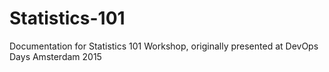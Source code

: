 # Statistics-101
Documentation for Statistics 101 Workshop, originally presented at DevOps Days Amsterdam 2015
